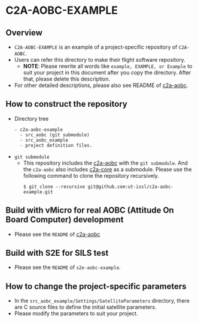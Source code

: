 # C2A-AOBC-EXAMPLE

## Overview

- `C2A-AOBC-EXAMPLE` is an example of a project-specific repository of `C2A-AOBC`.
- Users can refer this directory to make their flight software repository.
  - **NOTE**: Please rewrite all words like `example, EXAMPLE, or Example` to suit your project in this document after you copy the directory. After that, please delete this description.
- For other detailed descriptions, please also see README of [c2a-aobc](https://github.com/ut-issl/c2a-aobc).

## How to construct the repository

- Directory tree
  ```
  - c2a-aobc-example
    - src_aobc (git submodule)
    - src_aobc_example
    - project definition files.
  ```
- `git submodule`
  - This repository includes the [c2a-aobc](https://github.com/ut-issl/c2a-aobc) with the `git submodule`. And the `c2a-aobc` also includes [c2a-core](https://github.com/ut-issl/c2a-core) as a submodule. Please use the following command to clone the repository recursively.
    ```
    $ git clone --recursive git@github.com:ut-issl/c2a-aobc-example.git
    ```
## Build with vMicro for real AOBC (Attitude On Board Computer) development

- Please see the `README` of [c2a-aobc](./src_aobc/README.md)

## Build with S2E for SILS test

- Please see the `README` of `s2e-aobc-example`.

## How to change the project-specific parameters

- In the `src_aobc_example/Settings/SatelliteParameters` directory, there are C source files to define the initial satellite parameters.
- Please modify the parameters to suit your project.
